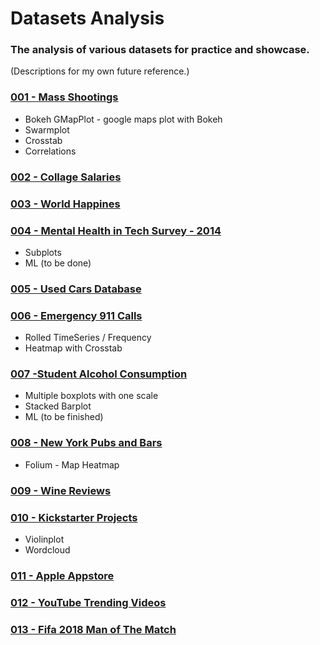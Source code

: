 # Datasets Analysis

### The analysis of various datasets for practice and showcase. 


(Descriptions for my own future reference.)


### [001 - Mass Shootings](https://github.com/qu4ku/datasets-analysis/blob/master/001-US-Mass-Shootings.ipynb)
- Bokeh GMapPlot - google maps plot with Bokeh
- Swarmplot
- Crosstab
- Correlations

### [002 - Collage Salaries](https://github.com/qu4ku/datasets-analysis/blob/master/002-collage-salaries.ipynb)

### [003 - World Happines](https://github.com/qu4ku/datasets-analysis/blob/master/003-world-happines.ipynb)

### [004 - Mental Health in Tech Survey - 2014](https://github.com/qu4ku/datasets-analysis/blob/master/004-mental-health-in-tech-survey-2014.ipynb)
- Subplots
- ML (to be done)

### [005 - Used Cars Database](https://github.com/qu4ku/datasets-analysis/blob/master/005-used-cars-database.ipynb)

### [006 - Emergency 911 Calls](https://github.com/qu4ku/datasets-analysis/blob/master/006-emergency-911-calls.ipynb)
- Rolled TimeSeries / Frequency
- Heatmap with Crosstab

### [007 -Student Alcohol Consumption](https://github.com/qu4ku/datasets-analysis/blob/master/007-student-alcohol-consumption.ipynb)
- Multiple boxplots with one scale
- Stacked Barplot 
- ML (to be finished)

### [008 - New York Pubs and Bars](https://github.com/qu4ku/datasets-analysis/blob/master/008-new-york-city-pubs-and-bars.ipynb)
- Folium - Map Heatmap

### [009 - Wine Reviews](https://github.com/qu4ku/datasets-analysis/blob/master/009-wine-reviews.ipynb)

### [010 - Kickstarter Projects](https://github.com/qu4ku/datasets-analysis/blob/master/010-kickstarter-projects.ipynb)
- Violinplot
- Wordcloud

### [011 - Apple Appstore](https://github.com/qu4ku/datasets-analysis/blob/master/011-apple-app-store.ipynb)

### [012 - YouTube Trending Videos](https://github.com/qu4ku/datasets-analysis/blob/master/012-youtube-trending-videos.ipynb)

### [013 - Fifa 2018 Man of The Match](https://github.com/qu4ku/datasets-analysis/blob/master/013-fifa-2018-man-of-the-match-analysis%2Bprediction.ipynb)
